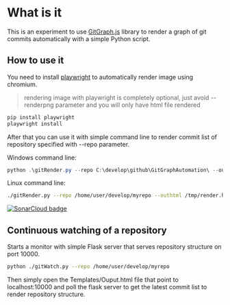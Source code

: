 # What is it

This is an experiment to use [GitGraph.js](https://gitgraphjs.com/#0) library to render a graph of git commits automatically with a simple Python script.

## How to use it

You need to install [playwright](https://playwright.dev/python/docs/intro/) to automatically render image using chromium. 

> rendering image with playwright is completely optional, just avoid  --renderpng parameter and you will only have html file rendered

```bash
pip install playwright
playwright install
```

After that you can use it with simple command line to render commit list of repository specified with --repo parameter.

Windows command line:

```powershell
python .\gitRender.py --repo C:\develop\github\GitGraphAutomation\ --outhtml c:\temp\render.html --renderpng c:\temp\render.png
```

Linux command line:

```bash
./gitRender.py --repo /home/user/develop/myrepo --outhtml /tmp/render.html --renderpng /tmp/render.png
```

[![SonarCloud badge](https://sonarcloud.io/api/project_badges/measure?project=alkampfergit_GitGraphAutomation&metric=alert_status)](https://sonarcloud.io/dashboard?id=alkampfergit_GitGraphAutomation)

## Continuous watching of a repository

Starts a monitor with simple Flask server that serves repository structure on port 10000.

```bash
python ./gitWatch.py --repo /home/user/develop/myrepo
```

Then simply open the Templates/Ouput.html file that point to localhost:10000 and poll the flask server to get the latest commit list to render repository structure.
